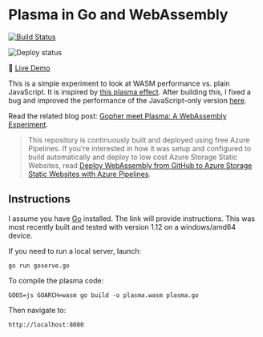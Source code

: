 # Plasma in Go and WebAssembly

[![Build Status](https://jeremylikness.visualstudio.com/PlasmaWasmGo/_apis/build/status/JeremyLikness.PlasmaWasmGo?branchName=master)](https://jeremylikness.visualstudio.com/PlasmaWasmGo/_build/latest?definitionId=11&branchName=master)

![Deploy status](https://jeremylikness.vsrm.visualstudio.com/_apis/public/Release/badge/e3f65447-6a0c-49c8-93ee-ac16523cb7f2/1/1)

👀 [Live Demo](https://jlikme.z13.web.core.windows.net/wasm/PlasmaWasmGo)

This is a simple experiment to look at WASM performance vs. plain JavaScript. It is inspired by [this plasma effect](https://jsfiddle.net/jeremylikness/bVY6t/). After building this, I fixed a bug and improved the performance of the JavaScript-only version [here](https://jsfiddle.net/jeremylikness/1xfh3c25/). 

Read the related blog post: [Gopher meet Plasma: A WebAssembly Experiment](https://blog.jeremylikness.com/gopher-meet-plasma-a-webassembly-experiment-4048e4d3b8d7?utm_source=jeliknes&utm_campaign=plasmawasmgo&utm_medium=github).

> This repository is continuously built and deployed using free Azure Pipelines. If you're interested in how it was setup and configured to build automatically and deploy to low cost Azure Storage Static Websites, read [Deploy WebAssembly from GitHub to Azure Storage Static Websites with Azure Pipelines](https://jlik.me/fzj).

## Instructions

I assume you have [Go](https://golang.org) installed. The link will provide instructions. This was most recently built and tested with version 1.12 on a windows/amd64 device.

If you need to run a local server, launch:

`go run goserve.go`

To compile the plasma code:

`GOOS=js GOARCH=wasm go build -o plasma.wasm plasma.go`

Then navigate to:

`http://localhost:8080`
